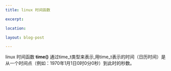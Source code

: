 ```yaml
---
title: linux 时间函数

excerpt: 

location: 

layout: blog-post

---
```

linux  时间函数
**time()**
通过time_t类型来表示,用time_t表示的时间（日历时间）是从一个时间点（例如：1970年1月1日0时0分0秒）到此时的秒数。
